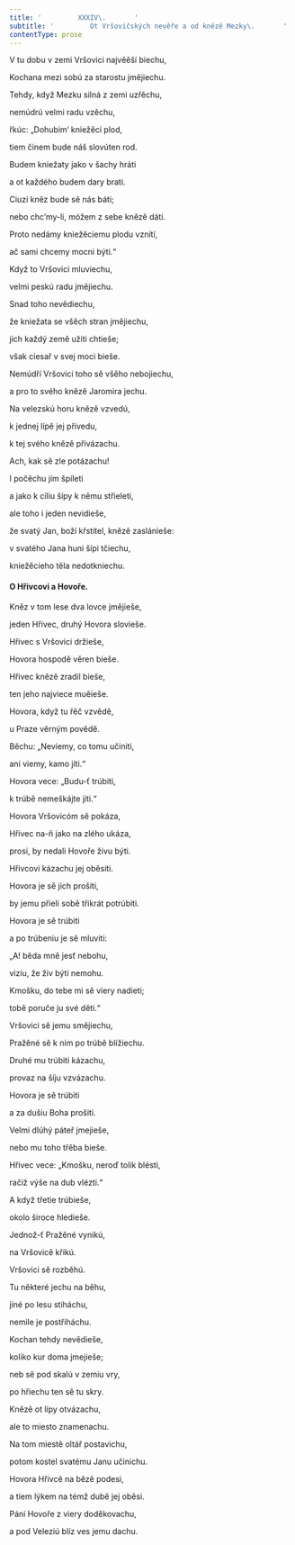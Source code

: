 ```yaml
---
title: '         XXXIV\.       '
subtitle: '         Ot Vršovičských nevěře a od knězě Mezky\.       '
contentType: prose
---
```


V tu dobu v zemi Vršovici najvěěší biechu,

Kochana mezi sobú za starostu jmějiechu.

Tehdy, když Mezku silná z zemi uzřěchu,

nemúdrú velmi radu vzěchu,

řkúc: „Dohubim‘ kniežěcí plod,

tiem činem bude náš slovúten rod.

Budem kniežaty jako v šachy hráti

a ot každého budem dary brati.

Ciuzí kněz bude sě nás báti;

nebo chc’my-li, móžem z sebe knězě dáti.

Proto nedámy kniežěciemu plodu vznítí,

ač sami chcemy mocni býti.“

Když to Vršovici mluviechu,

velmi peskú radu jmějiechu.

Snad toho nevědiechu,

že kniežata se všěch stran jmějiechu,

jich každý země užiti chtieše;

však ciesař v svej moci bieše.

Nemúdří Vršovici toho sě všěho nebojiechu,

a pro to svého knězě Jaromira jechu.

Na velezskú horu knězě vzvedú,

k jednej lípě jej přivedu,

k tej svého knězě přivázachu.

Ach, kak sě zle potázachu!

I počěchu jím špíleti

a jako k cíliu šípy k němu střieleti,

ale toho i jeden nevidieše,

že svatý Jan, boží křstitel, knězě zaslánieše:

v svatého Jana huni šípi tčiechu,

kniežěcieho těla nedotkniechu.

#### O Hřivcovi a Hovoře.

Kněz v tom lese dva lovce jmějieše,

jeden Hřivec, druhý Hovora slovieše.

Hřivec s Vršovici držieše,

Hovora hospodě věren bieše.

Hřivec knězě zradil bieše,

ten jeho najviece muěieše.

Hovora, když tu řěč vzvědě,

u Praze věrným povědě.

Běchu: „Neviemy, co tomu učiniti,

ani viemy, kamo jíti.“

Hovora vece: „Budu-ť trúbiti,

k trúbě nemeškájte jíti.“

Hovora Vršovicóm sě pokáza,

Hřivec na-ň jako na zlého ukáza,

prosi, by nedali Hovoře živu býti.

Hřivcovi kázachu jej oběsiti.

Hovora je sě jich prošiti,

by jemu přieli sobě třikrát potrúbiti.

Hovora je sě trúbiti

a po trúbeniu je sě mluviti:

„A! běda mně jesť nebohu,

viziu, že živ býti nemohu.

Kmošku, do tebe mi sě viery nadieti;

tobě poruče ju své děti.“

Vršovici sě jemu smějiechu,

Pražěné sě k nim po trúbě blížiechu.

Druhé mu trúbiti kázachu,

provaz na šíju vzvázachu.

Hovora je sě trúbiti

a za dušiu Boha prošiti.

Velmi dlúhý páteř jmejieše,

nebo mu toho třěba bieše.

Hřivec vece: „Kmošku, neroď tolik blésti,

račiž výše na dub vlézti.“

A když třetie trúbieše,

okolo široce hledieše.

Jednož-ť Pražěné vynikú,

na Vršovicě křikú.

Vršovici sě rozběhú.

Tu některé jechu na běhu,

jiné po lesu stiháchu,

nemile je postřiháchu.

Kochan tehdy nevědieše,

koliko kur doma jmejieše;

neb sě pod skalú v zemiu vry,

po hřiechu ten sě tu skry.

Knězě ot lípy otvázachu,

ale to miesto znamenachu.

Na tom miestě oltář postavichu,

potom kostel svatému Janu učinichu.

Hovora Hřivcě na bězě podesi,

a tiem lýkem na témž dubě jej oběsi.

Páni Hovoře z viery doděkovachu,

a pod Veleziú blíz ves jemu dachu.
